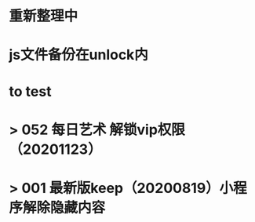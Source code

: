 # 重新整理中
# js文件备份在unlock内
# 
#
#   to test
# > 052 每日艺术 解锁vip权限（20201123）
# > 001 最新版keep（20200819）小程序解除隐藏内容
